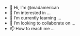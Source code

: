 - 👋 Hi, I’m @madamerican
- 👀 I’m interested in ...
- 🌱 I’m currently learning ...
- 💞️ I’m looking to collaborate on ...
- 📫 How to reach me ...

<!---
madamerican/madamerican is a ✨ special ✨ repository because its `README.md` (this file) appears on your GitHub profile.
You can click the Preview link to take a look at your changes.
--->

